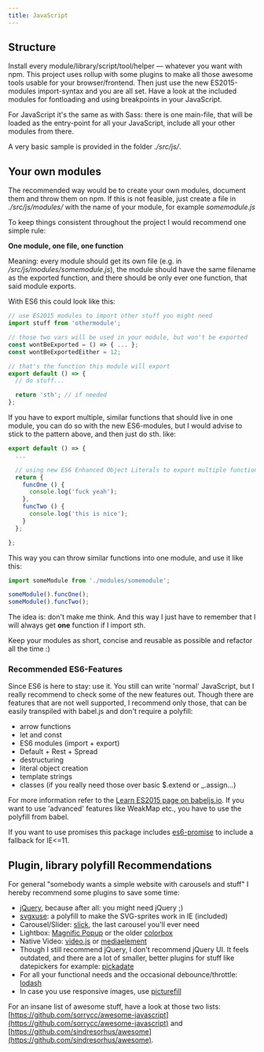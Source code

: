 ```yaml
---
title: JavaScript
---
```


## Structure 

Install every module/library/script/tool/helper — whatever you want with npm. This project uses rollup with some plugins to make all those awesome tools usable for your browser/frontend. Then just use the new ES2015-modules import-syntax and you are all set. Have a look at the included modules for fontloading and using breakpoints in your JavaScript.

For JavaScript it's the same as with Sass: there is one main-file, that will be loaded as the entry-point for all your JavaScript, include all your other modules from there.

A very basic sample is provided in the folder *./src/js/*.

## Your own modules

The recommended way would be to create your own modules, document them and throw them on npm. If this is not feasible, just create a file in *./src/js/modules/* with the name of your module, for example *somemodule.js*

To keep things consistent throughout the project I would recommend one simple rule:

__One module, one file, one function__

Meaning: every module should get its own file (e.g. in */src/js/modules/somemodule.js*), the module should have the same filename as the exported function, and there should be only ever one function, that said module exports.

With ES6 this could look like this:

```js
// use ES2015 modules to import other stuff you might need
import stuff from 'othermodule';

// those two vars will be used in your module, but won't be exported
const wontBeExported = () => { ... };
const wontBeExportedEither = 12;

// that's the function this module will export
export default () => {
  // do stuff...

  return 'sth'; // if needed
};
```

If you have to export multiple, similar functions that should live in one module, you can do so with the new ES6-modules, but I would advise to stick to the pattern above, and then just do sth. like:

```js
export default () => {
  ...

  // using new ES6 Enhanced Object Literals to export multiple functions
  return {
    funcOne () {
      console.log('fuck yeah');
    },
    funcTwo () {
      console.log('this is nice');
    }
  };

};

```

This way you can throw similar functions into one module, and use it like this:

```js
import someModule from './modules/somemodule';

someModule().funcOne();
someModule().funcTwo();
```

The idea is: don't make me think. And this way I just have to remember that I will always get __one__ function if I import sth.

Keep your modules as short, concise and reusable as possible and refactor all the time :)

### Recommended ES6-Features

Since ES6 is here to stay: use it. You still can write 'normal' JavaScript, but I really recommend to check some of the new features out. Though there are features that are not well supported, I recommend only those, that can be easily transpiled with babel.js and don't require a polyfill:

- arrow functions
- let and const
- ES6 modules (import + export)
- Default + Rest + Spread
- destructuring
- literal object creation
- template strings
- classes (if you really need those over basic $.extend or \_.assign...)

For more information refer to the [Learn ES2015 page on babeljs.io](http://babeljs.io/docs/learn-es2015/). If you want to use 'advanced' features like WeakMap etc., you have to use the polyfill from babel.

If you want to use promises this package includes [es6-promise](https://github.com/stefanpenner/es6-promise) to include a fallback for IE<=11.

## Plugin, library polyfill Recommendations

For general "somebody wants a simple website with carousels and stuff" I hereby recommend some plugins to save some time:

- [jQuery](http://jquery.com/), because after all: you might need jQuery ;)
- [svgxuse](https://github.com/Keyamoon/svgxuse): a polyfill to make the SVG-sprites work in IE (included)
- Carousel/Slider: [slick](https://github.com/kenwheeler/slick), the last carousel you'll ever need
- Lightbox: [Magnific Popup](https://github.com/dimsemenov/Magnific-Popup) or the older [colorbox](https://github.com/jackmoore/colorbox)
- Native Video: [video.js](https://github.com/videojs/video.js) or [mediaelement](https://github.com/johndyer/mediaelement)
- Though I still recommend jQuery, I don't recommend jQuery UI. It feels outdated, and there are a lot of smaller, better plugins for stuff like datepickers for example: [pickadate](http://amsul.ca/pickadate.js/)
- For all your functional needs and the occasional debounce/throttle: [lodash](https://lodash.com/)
- In case you use responsive images, use [picturefill](https://scottjehl.github.io/picturefill/)

For an insane list of awesome stuff, have a look at those two lists: [https://github.com/sorrycc/awesome-javascript](https://github.com/sorrycc/awesome-javascript) and [https://github.com/sindresorhus/awesome](https://github.com/sindresorhus/awesome).
